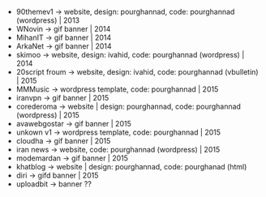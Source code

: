 - 90themev1 -> website, design: pourghannad, code: pourghannad (wordpress) | 2013
- WNovin -> gif banner | 2014
- MihanIT -> gif banner | 2014
- ArkaNet -> gif banner | 2014
- skimoo -> website, design: ivahid, code: pourghannad (wordpress) | 2014
- 20script froum -> website, design: ivahid, code: pourghannad (vbulletin) | 2015
- MMMusic -> wordpress template, code: pourghannad | 2015
- iranvpn -> gif banner | 2015
- corederoma -> website | design: pourghannad, code: pourghannad (wordpress) | 2015
- avawebgostar -> gif banner | 2015
- unkown v1 -> wordpress template, code: pourghannad | 2015
- cloudha -> gif banner | 2015
- iran news -> website, code: pourghannad (wordpress) | 2015
- modemardan -> gif banner | 2015
- khatblog -> website | design: pourghannad, code: pourghanad (html)
- diri -> gifd banner | 2015
- uploadbit -> banner ??
